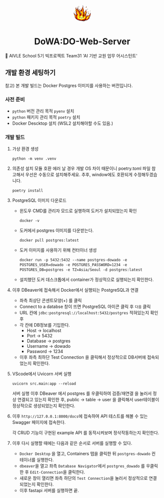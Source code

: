 <p align="center">
  <a href="https://aivle.kt.co.kr/home/main/indexMain">
    <img alt="DoWADO Logo" src="asset/img/team37_bigbang_icon.png" width="60" style="border-radius: 50%;" />
  </a>
</p>
<h1 align="center">
    DoWA:DO-Web-Server
</h1>

🌟 AIVLE School 5기 빅프로젝트 Team31 'AI 기반 교원 업무 어시스턴트'


## 개발 환경 세팅하기

참고) 본 개발 빌드는 Docker Postgres 이미지를 사용하는 버전입니다.

### 사전 준비

- `python` 버전 관리 목적 `pyenv` 설치
- `python` 패키지 관리 목적 `poetry` 설치
- Docker Descktop 설치 (WSL2 설치해야할 수도 있음.)

### 개발 빌드

1. 가상 환경 생성

   ```shell
   python -m venv .venv
   ```

2. 의존성 설치
   모듈 호환 에러 날 경우 개발 OS 차이 때문이니 poetry.toml 파일 참고해서 우선은 수동으로 설치해주세요.
   추후, window에도 호환되게 수정해두겠습니다.

   ```shell
   poetry install
   ```

3. PostgreSQL 이미지 다운로드

   - 윈도우 CMD를 관리자 모드로 실행하여 도커가 설치되었는지 확인
     ```
     docker -v
     ```
   - 도커에서 postgres 이미지를 다운받는다.
     ```
     docker pull postgres:latest
     ```
   - 도커 이미지를 사용하기 위해 컨터이너 생성
     ```
     docker run -p 5432:5432 --name postgres-dowado -e POSTGRES_USER=dowado -e POSTGRES_PASSWORD=1234 -e POSTGRES_DB=postgres -e TZ=Asia/Seoul -d postgres:latest
     ```
   - 설치했던 도커 데스크톱에서 container가 정상적으로 실행되는지 확인한다.

4. 이후 DBeaver에 접속해서 Docker에서 실행되는 PostgreSQL과 연결

   - 좌측 최상단 콘센트모양(+) 를 클릭
   - Connect to a databse 창이 뜨면 PostgreSQL 아이콘 클릭 후 `다음` 클릭
   - URL 칸에 `jdbc:postgresql://localhost:5432/postgres` 적혀있는지 확인 후
   - 각 칸에 DB정보를 기입한다.
     - Host -> localhost
     - Port -> 5432
     - Database -> postgres
     - Username -> dowado
     - Password -> 1234
   - 이후 좌측 최하단 Test Connection 을 클릭해서 정상적으로 DB서버에 접속되었는지 확인한다.

5. VScode에서 Uvicorn 서버 실행
   ```
   uvicorn src.main:app --reload
   ```
   서버 실행 이후 DBeaver 에서 postgres 를 우클릭하여 검증/재연결 을 눌러서 정상 연결되고 있는지 확인한 후,
   public -> table -> user 을 클릭해서 user테이블이 정상적으로 생성되었는지 확인한다.

6. 이후 `http://127.0.0.1:8000/docs`에 접속하여 API 테스트를 해볼 수 있는 Swagger 페이지에 접속한다. <br>

    각 CRUD 기능이 구현된 example API 를 동작시켜보며 정삭작동하는지 확인한다.

7. 이후 다시 실행할 때에는 다음과 같은 순서로 서버를 실행할 수 있다.

    - `Docker Desktop` 을 열고, Containers 탭을 클릭한 뒤 `postgres-dowado` 컨테이너를 실행한다.
    - `dbeaver`을 열고 좌측 `Database Navigator`에서 `postgres_dowado` 를 우클릭한 후 `Edit-Connection`을 클릭한다.
    - 새로운 창이 열리면 좌측 하단의 `Test Connection`을 눌러서 정상적으로 연결되었는지 확인한다.
    - 이후 fastapi 서버를 실행하면 끝.
